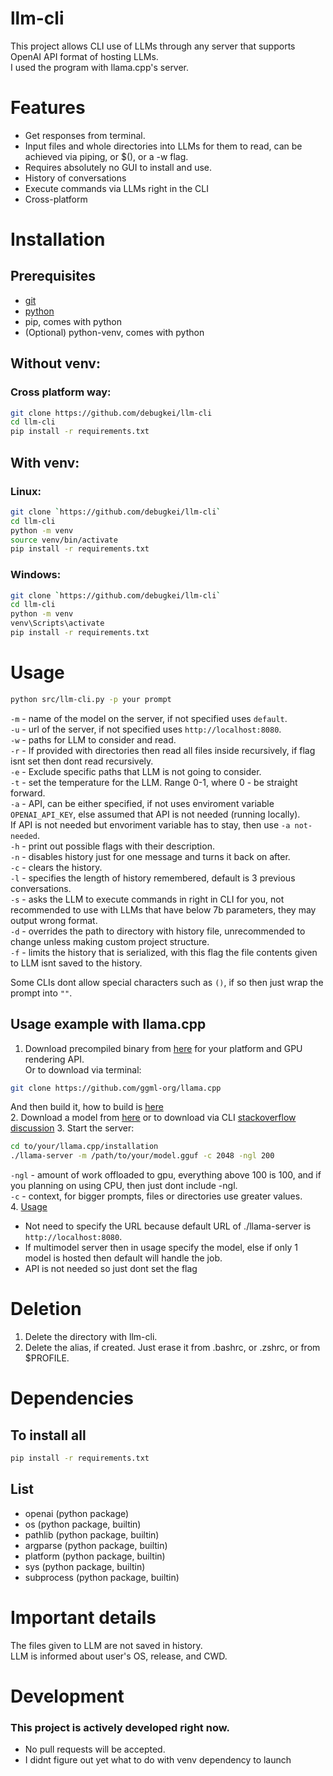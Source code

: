 # llm-cli
This project allows CLI use of LLMs through any server that supports OpenAI API format of hosting LLMs.  
I used the program with llama.cpp's server.  

# Features
* Get responses from terminal.
* Input files and whole directories into LLMs for them to read, can be achieved via piping, or $(), or a -w flag.
* Requires absolutely no GUI to install and use.  
* History of conversations
* Execute commands via LLMs right in the CLI
* Cross-platform

# Installation
## Prerequisites
* [git](https://git-scm.com/)
* [python](https://www.python.org/)
* pip, comes with python
* (Optional) python-venv, comes with python

## Without venv:
### Cross platform way:
```sh
git clone https://github.com/debugkei/llm-cli
cd llm-cli
pip install -r requirements.txt
```
## With venv:
### Linux:
```sh
git clone `https://github.com/debugkei/llm-cli`  
cd llm-cli  
python -m venv  
source venv/bin/activate  
pip install -r requirements.txt  
```
### Windows:
```sh
git clone `https://github.com/debugkei/llm-cli`  
cd llm-cli  
python -m venv  
venv\Scripts\activate  
pip install -r requirements.txt  
```

# Usage
```sh
python src/llm-cli.py -p your prompt
```
`-m` - name of the model on the server, if not specified uses `default`.  
`-u` - url of the server, if not specified uses `http://localhost:8080`.  
`-w` - paths for LLM to consider and read.  
`-r` - If provided with directories then read all files inside recursively, if flag isnt set then dont read recursively.  
`-e` - Exclude specific paths that LLM is not going to consider.  
`-t` - set the temperature for the LLM. Range 0-1, where 0 - be straight forward.  
`-a` - API, can be either specified, if not uses enviroment variable `OPENAI_API_KEY`, else assumed that API is not needed (running locally).  
  If API is not needed but envoriment variable has to stay, then use `-a not-needed`.  
`-h` - print out possible flags with their description.  
`-n` - disables history just for one message and turns it back on after.  
`-c` - clears the history.  
`-l` - specifies the length of history remembered, default is 3 previous conversations.  
`-s` - asks the LLM to execute commands in right in CLI for you, not recommended to use with LLMs that have below 7b parameters, they may output wrong format.  
`-d` - overrides the path to directory with history file, unrecommended to change unless making custom project structure.  
`-f` - limits the history that is serialized, with this flag the file contents given to LLM isnt saved to the history.  

Some CLIs dont allow special characters such as `()`, if so then just wrap the prompt into `""`.  

## Usage example with llama.cpp
1. Download precompiled binary from [here](https://github.com/ggml-org/llama.cpp/releases) for your platform and GPU rendering API.  
  Or to download via terminal:
  ```sh
  git clone https://github.com/ggml-org/llama.cpp
  ```
  And then build it, how to build is [here](https://github.com/ggml-org/llama.cpp#building-the-project)  
2. Download a model from [here](https://huggingface.co/) or to download via CLI [stackoverflow discussion](https://stackoverflow.com/questions/67595500/how-to-download-a-model-from-huggingface)
3. Start the server:  
```sh
cd to/your/llama.cpp/installation  
./llama-server -m /path/to/your/model.gguf -c 2048 -ngl 200  
```
`-ngl` - amount of work offloaded to gpu, everything above 100 is 100, and if you planning on using CPU, then just dont include -ngl.  
`-c` - context, for bigger prompts, files or directories use greater values.  
4. [Usage](#usage)  
  * Not need to specify the URL because default URL of ./llama-server is `http://localhost:8080`.  
  * If multimodel server then in usage specify the model, else if only 1 model is hosted then default will handle the job.
  * API is not needed so just dont set the flag

# Deletion
1. Delete the directory with llm-cli.  
2. Delete the alias, if created. Just erase it from .bashrc, or .zshrc, or from $PROFILE.

# Dependencies
## To install all
```sh
pip install -r requirements.txt  
```
## List
* openai (python package)
* os (python package, builtin)
* pathlib (python package, builtin)
* argparse (python package, builtin)
* platform (python package, builtin)
* sys (python package, builtin)
* subprocess (python package, builtin)

# Important details
The files given to LLM are not saved in history.  
LLM is informed about user's OS, release, and CWD.  

# Development
### This project is actively developed right now.
* No pull requests will be accepted.
* I didnt figure out yet what to do with venv dependency to launch

